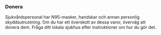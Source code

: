 ### Donera 

Sjukvårdspersonal har N95-masker, handskar och annan personlig skyddsutrustning. Om du har ett överskott av dessa varor, överväg att donera dem. Fråga ditt lokala sjukhus efter instruktioner om hur du gör det. 
